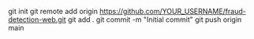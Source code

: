 git init
git remote add origin https://github.com/YOUR_USERNAME/fraud-detection-web.git
git add .
git commit -m "Initial commit"
git push origin main
